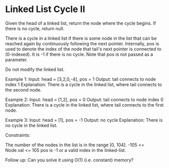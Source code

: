 # Linked List Cycle II

Given the head of a linked list, return the node where the cycle begins. If there is no cycle, return null.

There is a cycle in a linked list if there is some node in the list that can be reached again by continuously following the next pointer. Internally, pos is used to denote the index of the node that tail's next pointer is connected to (0-indexed). It is -1 if there is no cycle. Note that pos is not passed as a parameter.

Do not modify the linked list.

Example 1:
Input: head = [3,2,0,-4], pos = 1
Output: tail connects to node index 1
Explanation: There is a cycle in the linked list, where tail connects to the second node.

Example 2:
Input: head = [1,2], pos = 0
Output: tail connects to node index 0
Explanation: There is a cycle in the linked list, where tail connects to the first node.

Example 3:
Input: head = [1], pos = -1
Output: no cycle
Explanation: There is no cycle in the linked list.

Constraints:

The number of the nodes in the list is in the range [0, 104].
-105 <= Node.val <= 105
pos is -1 or a valid index in the linked-list.

Follow up: Can you solve it using O(1) (i.e. constant) memory?
